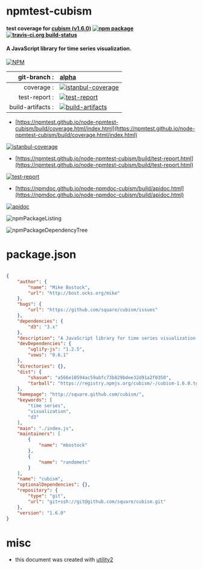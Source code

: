 # npmtest-cubism

#### test coverage for  [cubism (v1.6.0)](http://square.github.com/cubism/)  [![npm package](https://img.shields.io/npm/v/npmtest-cubism.svg?style=flat-square)](https://www.npmjs.org/package/npmtest-cubism) [![travis-ci.org build-status](https://api.travis-ci.org/npmtest/node-npmtest-cubism.svg)](https://travis-ci.org/npmtest/node-npmtest-cubism)

#### A JavaScript library for time series visualization.

[![NPM](https://nodei.co/npm/cubism.png?downloads=true&downloadRank=true&stars=true)](https://www.npmjs.com/package/cubism)

| git-branch : | [alpha](https://github.com/npmtest/node-npmtest-cubism/tree/alpha)|
|--:|:--|
| coverage : | [![istanbul-coverage](https://npmtest.github.io/node-npmtest-cubism/build/coverage.badge.svg)](https://npmtest.github.io/node-npmtest-cubism/build/coverage.html/index.html)|
| test-report : | [![test-report](https://npmtest.github.io/node-npmtest-cubism/build/test-report.badge.svg)](https://npmtest.github.io/node-npmtest-cubism/build/test-report.html)|
| build-artifacts : | [![build-artifacts](https://npmtest.github.io/node-npmtest-cubism/glyphicons_144_folder_open.png)](https://github.com/npmtest/node-npmtest-cubism/tree/gh-pages/build)|

- [https://npmtest.github.io/node-npmtest-cubism/build/coverage.html/index.html](https://npmtest.github.io/node-npmtest-cubism/build/coverage.html/index.html)

[![istanbul-coverage](https://npmtest.github.io/node-npmtest-cubism/build/screenCapture.buildCi.browser.%252Ftmp%252Fbuild%252Fcoverage.lib.html.png)](https://npmtest.github.io/node-npmtest-cubism/build/coverage.html/index.html)

- [https://npmtest.github.io/node-npmtest-cubism/build/test-report.html](https://npmtest.github.io/node-npmtest-cubism/build/test-report.html)

[![test-report](https://npmtest.github.io/node-npmtest-cubism/build/screenCapture.buildCi.browser.%252Ftmp%252Fbuild%252Ftest-report.html.png)](https://npmtest.github.io/node-npmtest-cubism/build/test-report.html)

- [https://npmdoc.github.io/node-npmdoc-cubism/build/apidoc.html](https://npmdoc.github.io/node-npmdoc-cubism/build/apidoc.html)

[![apidoc](https://npmdoc.github.io/node-npmdoc-cubism/build/screenCapture.buildCi.browser.%252Ftmp%252Fbuild%252Fapidoc.html.png)](https://npmdoc.github.io/node-npmdoc-cubism/build/apidoc.html)

![npmPackageListing](https://npmtest.github.io/node-npmtest-cubism/build/screenCapture.npmPackageListing.svg)

![npmPackageDependencyTree](https://npmtest.github.io/node-npmtest-cubism/build/screenCapture.npmPackageDependencyTree.svg)



# package.json

```json

{
    "author": {
        "name": "Mike Bostock",
        "url": "http://bost.ocks.org/mike"
    },
    "bugs": {
        "url": "https://github.com/square/cubism/issues"
    },
    "dependencies": {
        "d3": "3.x"
    },
    "description": "A JavaScript library for time series visualization.",
    "devDependencies": {
        "uglify-js": "1.2.5",
        "vows": "0.6.1"
    },
    "directories": {},
    "dist": {
        "shasum": "a566e10594ac59abfc73b829bdee32d91a2f0350",
        "tarball": "https://registry.npmjs.org/cubism/-/cubism-1.6.0.tgz"
    },
    "homepage": "http://square.github.com/cubism/",
    "keywords": [
        "time series",
        "visualization",
        "d3"
    ],
    "main": "./index.js",
    "maintainers": [
        {
            "name": "mbostock"
        },
        {
            "name": "randometc"
        }
    ],
    "name": "cubism",
    "optionalDependencies": {},
    "repository": {
        "type": "git",
        "url": "git+ssh://git@github.com/square/cubism.git"
    },
    "version": "1.6.0"
}
```



# misc
- this document was created with [utility2](https://github.com/kaizhu256/node-utility2)
